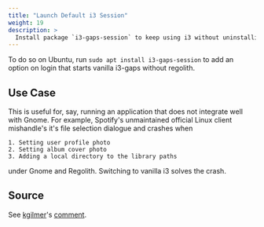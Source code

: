 ```yaml
---
title: "Launch Default i3 Session"
weight: 19
description: >
  Install package `i3-gaps-session` to keep using i3 without uninstalling Regolith.
---
```


To do so on Ubuntu, run `sudo apt install i3-gaps-session` to add an option on login that starts vanilla i3-gaps without regolith.


## Use Case
This is useful for, say, running an application that does not integrate well with Gnome. For example, Spotify's unmaintained official Linux client mishandle's it's file selection dialogue and crashes when

    1. Setting user profile photo
    2. Setting album cover photo
    3. Adding a local directory to the library paths

under Gnome and Regolith. Switching to vanilla i3 solves the crash.

## Source

See [kgilmer]()'s [comment](https://github.com/regolith-linux/regolith-desktop/issues/21#issuecomment-729776535).